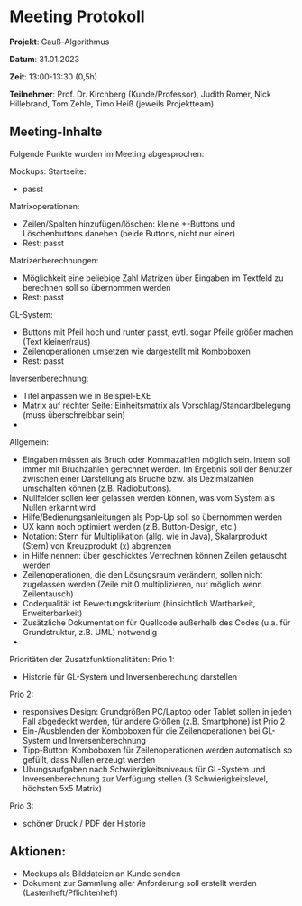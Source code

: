 # Meeting Protokoll

**Projekt**: Gauß-Algorithmus

**Datum**: 31.01.2023

**Zeit**: 13:00-13:30 (0,5h)

**Teilnehmer**: Prof. Dr. Kirchberg (Kunde/Professor), Judith Romer, Nick Hillebrand, Tom Zehle, Timo Heiß (jeweils Projektteam)

## Meeting-Inhalte

Folgende Punkte wurden im Meeting abgesprochen:

Mockups:
Startseite:
- passt

Matrixoperationen:
- Zeilen/Spalten hinzufügen/löschen: kleine +-Buttons und Löschenbuttons daneben (beide Buttons, nicht nur einer)
- Rest: passt

Matrizenberechnungen:
- Möglichkeit eine beliebige Zahl Matrizen über Eingaben im Textfeld zu berechnen soll so übernommen werden
- Rest: passt

GL-System:
- Buttons mit Pfeil hoch und runter passt, evtl. sogar Pfeile größer machen (Text kleiner/raus)
- Zeilenoperationen umsetzen wie dargestellt mit Komboboxen
- Rest: passt

Inversenberechnung:
- Titel anpassen wie in Beispiel-EXE
- Matrix auf rechter Seite: Einheitsmatrix als Vorschlag/Standardbelegung (muss überschreibbar sein)
- 


Allgemein:
- Eingaben müssen als Bruch oder Kommazahlen möglich sein. Intern soll immer mit Bruchzahlen gerechnet werden. Im Ergebnis soll der Benutzer zwischen einer Darstellung als Brüche bzw. als Dezimalzahlen umschalten können (z.B. Radiobuttons).
- Nullfelder sollen leer gelassen werden können, was vom System als Nullen erkannt wird
- Hilfe/Bedienungsanleitungen als Pop-Up soll so übernommen werden
- UX kann noch optimiert werden (z.B. Button-Design, etc.)
- Notation: Stern für Multiplikation (allg. wie in Java), Skalarprodukt (Stern) von Kreuzprodukt (x) abgrenzen
- in Hilfe nennen: über geschicktes Verrechnen können Zeilen getauscht werden
- Zeilenoperationen, die den Lösungsraum verändern, sollen nicht zugelassen werden (Zeile mit 0 multiplizieren, nur möglich wenn Zeilentausch)
- Codequalität ist Bewertungskriterium (hinsichtlich Wartbarkeit, Erweiterbarkeit)
- Zusätzliche Dokumentation für Quellcode außerhalb des Codes (u.a. für Grundstruktur, z.B. UML) notwendig
- 

	
Prioritäten der Zusatzfunktionalitäten:
Prio 1:
- Historie für GL-System und Inversenberechung darstellen

Prio 2:
- responsives Design: Grundgrößen PC/Laptop oder Tablet sollen in jeden Fall abgedeckt werden, für andere Größen (z.B. Smartphone) ist Prio 2
- Ein-/Ausblenden der Komboboxen für die Zeilenoperationen bei GL-System und Inversenberechnung
- Tipp-Button: Komboboxen für Zeilenoperationen werden automatisch so gefüllt, dass Nullen erzeugt werden
- Übungsaufgaben nach Schwierigkeitsniveaus für GL-System und Inversenberechnung zur Verfügung stellen (3 Schwierigkeitslevel, höchsten 5x5 Matrix)

Prio 3:
- schöner Druck / PDF der Historie


## Aktionen:	
- Mockups als Bilddateien an Kunde senden
- Dokument zur Sammlung aller Anforderung soll erstellt werden (Lastenheft/Pflichtenheft)
